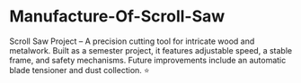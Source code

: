 # Manufacture-Of-Scroll-Saw
Scroll Saw Project – A precision cutting tool for intricate wood and metalwork. Built as a semester project, it features adjustable speed, a stable frame, and safety mechanisms. Future improvements include an automatic blade tensioner and dust collection. ⭐
